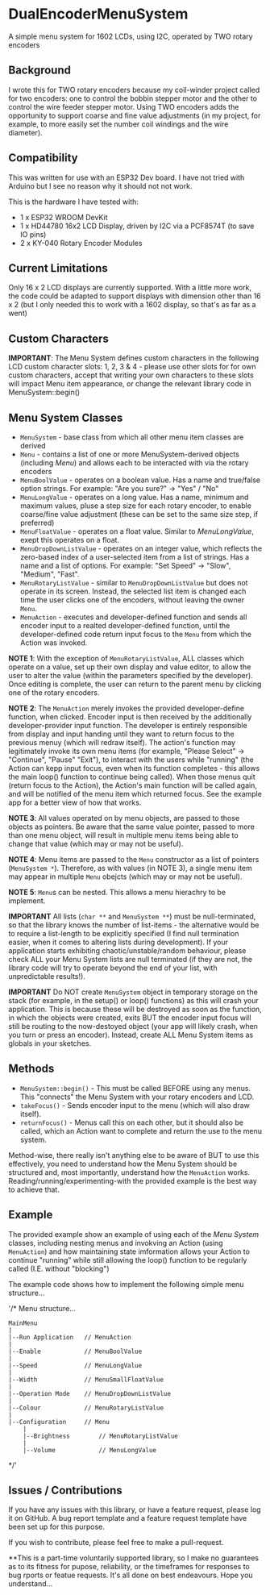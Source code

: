 # DualEncoderMenuSystem
A simple menu system for 1602 LCDs, using I2C, operated by TWO rotary encoders

## Background
I wrote this for TWO rotary encoders because my coil-winder project called for two encoders: one to control the bobbin stepper motor and the other to control the wire feeder stepper motor.
Using TWO encoders adds the opportunity to support coarse and fine value adjustments (in my project, for example, to more easily set the number coil windings and the wire diameter).

## Compatibility
This was written for use with an ESP32 Dev board.  I have not tried with Arduino but I see no reason why it should not not work.

This is the hardware I have tested with:
* 1 x ESP32 WROOM DevKit
* 1 x HD44780 16x2 LCD Display, driven by I2C via a PCF8574T (to save IO pins)
* 2 x KY-040 Rotary Encoder Modules

## Current Limitations
Only 16 x 2 LCD displays are currently supported. With a little more work, the code could be adapted to support displays with dimension other than 16 x 2 (but I only needed this to work with a 1602 display, so that's as far as a went)

## Custom Characters
**IMPORTANT**: The Menu System defines custom characters in the following LCD custom character slots: 1, 2, 3 & 4 - please use other slots for for own custom characters, accept that writing your own characters to these slots will impact Menu item appearance, or change the relevant library code in MenuSystem::begin()

## Menu System Classes
* `MenuSystem` - base class from which all other menu item classes are derived
* `Menu` - contains a list of one or more MenuSystem-derived objects (including *Menu*) and allows each to be interacted with via the rotary encoders
* `MenuBoolValue` - operates on a boolean value. Has a name and true/false option strings. For example: "Are you sure?" -> "Yes" / "No"
* `MenuLongValue` - operates on a long value. Has a name, minimum and maximum values, pluse a step size for each rotary encoder, to enable coarse/fine value adjustment (these can be set to the same size step, if preferred)
* `MenuFloatValue` - operates on a float value. Similar to *MenuLongValue*, exept this operates on a float.
* `MenuDropDownListValue` - operates on an integer value, which reflects the zero-based index of a user-selected item from a list of strings. Has a name and a list of options. For example: "Set Speed" -> "Slow", "Medium", "Fast".
* `MenuRotaryListValue` - similar to `MenuDropDownListValue` but does not operate in its screen.  Instead, the selected list item is changed each time the user clicks one of the encoders, without leaving the owner `Menu`.
* `MenuAction` - executes and developer-defined function and sends all encoder input to a realted developer-defined function, until the developer-defined code return input focus to the `Menu` from which the Action was invoked.

**NOTE 1**: With the exception of `MenuRotaryListValue`, ALL classes which operate on a value, set up their own display and value editor, to allow the user to alter the value (within the parameters specified by the developer).  Once editing is complete, the user can return to the parent menu by clicking one of the rotary encoders.

**NOTE 2**: The `MenuAction` merely invokes the provided developer-define function, when clicked.  Encoder input is then received by the additionally developer-provider input function.  The developer is entirely responsible from display and input handing until they want to return focus to the previous menuy (which will redraw itself).  The action's function may legitimately invoke its own menu items (for example, "Please Select" -> "Continue", "Pause" "Exit"), to interact with the users while "running" (the Action can kepp input focus, even when its function completes - this allows the main loop() function to continue being called). When those menus quit (return focus to the Action), the Action's main function will be called again, and will be notified of the menu item which returned focus.  See the example app for a better view of how that works.

**NOTE 3**: All values operated on by menu objects, are passed to those objects as pointers.  Be aware that the same value pointer, passed to more than one menu object, will result in multiple menu items being able to change that value (which may or may not be useful).

**NOTE 4**: Menu items are passed to the `Menu` constructor as a list of pointers (`MenuSystem *`). Therefore, as with values (in NOTE 3), a single menu item may appear in multiple `Menu` obejcts (which may or may not be useful).

**NOTE 5**: `Menu`s can be nested.  This allows a menu hierachry to be implement.

**IMPORTANT** All lists (`char **` and `MenuSystem **`) must be null-terminated, so that the library knows the number of list-items - the alternative would be to require a list-length to be explicitly specified (I find null termination easier, when it comes to altering lists during development).  If your application starts exhibiting chaotic/unstable/random behaviour, please check ALL your Menu System lists are null terminated (if they are not, the library code will try to operate beyond the end of your list, with unpredictable results!).

**IMPORTANT** Do NOT create `MenuSystem` object in temporary storage on the stack (for example, in the setup() or loop() functions) as this will crash your application.  This is because these will be destroyed as soon as the function, in which the objects were created, exits BUT the encoder input focus will still be routing to the now-destoyed object (your app will likely crash, when you turn or press an encoder).  Instead, create ALL Menu System items as globals in your sketches.

## Methods
* `MenuSystem::begin()` - This must be called BEFORE using any menus.  This "connects" the Menu System with your rotary encoders and LCD.
* `takeFocus()` - Sends encoder input to the menu (which will also draw itself).
* `returnFocus()` - Menus call this on each other, but it should also be called, which an Action want to complete and return the use to the menu system.

Method-wise, there really isn't anything else to be aware of BUT to use this effectively, you need to understand how the Menu System should be structured and, most importantly, understand how the `MenuAction` works.  Reading/running/experimenting-with the provided example is the best way to achieve that.

## Example
The provided example show an example of using each of the _Menu System_ classes, including nesting menus and invokving an Action (using `MenuAction`) and how maintaining state imformation allows your Action to continue "running" while still allowing the loop() function to be regularly called (I.E. without "blocking")

The example code shows how to implement the following simple menu structure...

'/* Menu structure...

    MainMenu
    |
    |--Run Application   // MenuAction
    |
    |--Enable            // MenuBoolValue
    |
    |--Speed             // MenuLongValue
    |
    |--Width             // MenuSmallFloatValue
    |
    |--Operation Mode    // MenuDropDownListValue
    |
    |--Colour            // MenuRotaryListValue
    |
    |--Configuration     // Menu
        |
        |--Brightness        // MenuRotaryListValue
        |
        |--Volume            // MenuLongValue
*/'

## Issues / Contributions

If you have any issues with this library, or have a feature request, please log it on GitHub.  A bug report template and a feature request template have been set up for this purpose.

If you wish to contribute, please feel free to make a pull-request.

**This is a part-time voluntarily supported library, so I make no guarantees as to its fitness for pupose, reliability, or the timeframes for responses to bug rports or featue requests.  It's all done on best endeavours.  Hope you understand...

